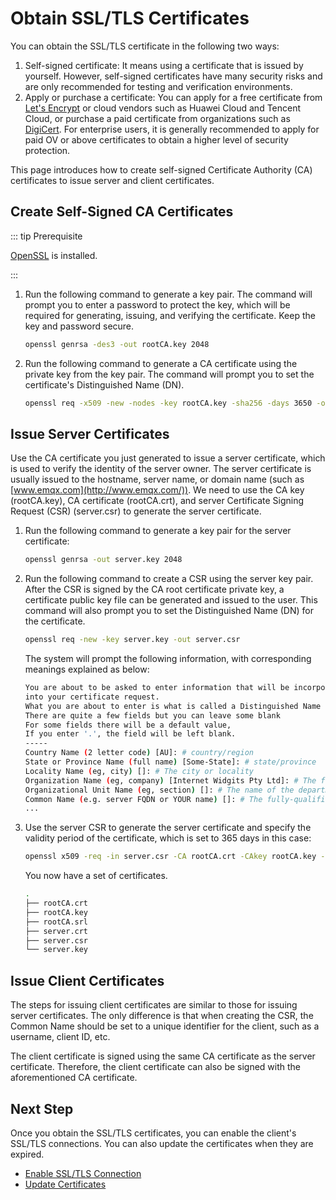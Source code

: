 # Obtain SSL/TLS Certificates

You can obtain the SSL/TLS certificate in the following two ways:

1. Self-signed certificate: It means using a certificate that is issued by yourself. However, self-signed certificates have many security risks and are only recommended for testing and verification environments.
2. Apply or purchase a certificate: You can apply for a free certificate from [Let's Encrypt](https://letsencrypt.org) or cloud vendors such as Huawei Cloud and Tencent Cloud, or purchase a paid certificate from organizations such as [DigiCert](https://www.digicert.com/). For enterprise users, it is generally recommended to apply for paid OV or above certificates to obtain a higher level of security protection.

This page introduces how to create self-signed Certificate Authority (CA) certificates to issue server and client certificates.

## Create Self-Signed CA Certificates

::: tip Prerequisite

[OpenSSL](https://www.openssl.org/) is installed.

:::

1. Run the following command to generate a key pair. The command will prompt you to enter a password to protect the key, which will be required for generating, issuing, and verifying the certificate. Keep the key and password secure.

   ```bash
   openssl genrsa -des3 -out rootCA.key 2048
   ```

2. Run the following command to generate a CA certificate using the private key from the key pair. The command will prompt you to set the certificate's Distinguished Name (DN).

   ```bash
   openssl req -x509 -new -nodes -key rootCA.key -sha256 -days 3650 -out rootCA.crt
   ```

## Issue Server Certificates

Use the CA certificate you just generated to issue a server certificate, which is used to verify the identity of the server owner. The server certificate is usually issued to the hostname, server name, or domain name (such as [www.emqx.com](http://www.emqx.com/)). We need to use the CA key (rootCA.key), CA certificate (rootCA.crt), and server Certificate Signing Request (CSR) (server.csr) to generate the server certificate.

1. Run the following command to generate a key pair for the server certificate:

   ```bash
   openssl genrsa -out server.key 2048
   ```

2. Run the following command to create a CSR using the server key pair. After the CSR is signed by the CA root certificate private key, a certificate public key file can be generated and issued to the user. This command will also prompt you to set the Distinguished Name (DN) for the certificate.

   ```bash
   openssl req -new -key server.key -out server.csr
   ```

   The system will prompt the following information, with corresponding meanings explained as below:

   ```bash
   You are about to be asked to enter information that will be incorporated
   into your certificate request.
   What you are about to enter is what is called a Distinguished Name or a DN.
   There are quite a few fields but you can leave some blank
   For some fields there will be a default value,
   If you enter '.', the field will be left blank.
   -----
   Country Name (2 letter code) [AU]: # country/region
   State or Province Name (full name) [Some-State]: # state/province
   Locality Name (eg, city) []: # The city or locality
   Organization Name (eg, company) [Internet Widgits Pty Ltd]: # The full name of the organization (or company name), e.g. EMQ
   Organizational Unit Name (eg, section) []: # The name of the department or division within the organization，e.g. EMQX
   Common Name (e.g. server FQDN or YOUR name) []: # The fully-qualified domain name (FQDN) of the server that will use the certificate, e.g. mqtt.emqx.com
   ...
   ```

3. Use the server CSR to generate the server certificate and specify the validity period of the certificate, which is set to 365 days in this case:

   ```bash
   openssl x509 -req -in server.csr -CA rootCA.crt -CAkey rootCA.key -CAcreateserial -out server.crt -days 365
   ```

   You now have a set of certificates.

   ```bash
   .
   ├── rootCA.crt
   ├── rootCA.key
   ├── rootCA.srl
   ├── server.crt
   ├── server.csr
   └── server.key
   ```

## Issue Client Certificates

The steps for issuing client certificates are similar to those for issuing server certificates. The only difference is that when creating the CSR, the Common Name should be set to a unique identifier for the client, such as a username, client ID, etc.

The client certificate is signed using the same CA certificate as the server certificate. Therefore, the client certificate can also be signed with the aforementioned CA certificate.

## Next Step

Once you obtain the SSL/TLS certificates, you can enable the client's SSL/TLS connections. You can also update the certificates when they are expired.

- [Enable SSL/TLS Connection](./emqx-mqtt-tls.md)
- [Update Certificates](./emqx-mqtt-tls.md#update-ssl-tls-certificates)
